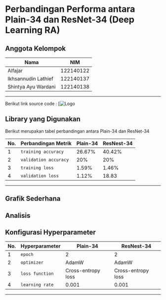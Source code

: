 # Perbandingan Performa antara Plain-34 dan ResNet-34 (Deep Learning RA)

## **Anggota Kelompok**

| **Nama**                    | **NIM**   |
| --------------------------- | --------- | 
| Alfajar                 | 122140122 |
| Ikhsannudin Lathief     | 122140137 |
| Shintya Ayu Wardani     | 122140138 | 
---

Berikut link source code : [![Logo](https://colab.research.google.com/drive/17uu26xLrM-hf8yF04S_icx59O8YLP-5k?usp=sharing)

## **Library yang Digunakan**

Berikut merupakan tabel perbandingan antara Plain-34 dan ResNet-34

| **No.** | **Perbandingan Metrik**         | **Plain-34**  | **ResNest-34** |
|-----|-------------------------------------|---------------|----------------|
| 1   | `training accuracy`                 |     26.67%    |   40.42%       |
| 2   | `validation accuracy`               |     20%       |   20%          |
| 3   | `training loss`                     |     1.59%     |   1.46%        |
| 4   | `validation loss`                   |     1.12%     |   18.83        |
---

## **Grafik Sederhana**

## **Analisis**



## **Konfigurasi Hyperparameter**

| **No.** | **Hyperparameter** | **Plain-34**      | **ResNest-34**   |
|-----|------------------------|-------------------|------------------|
| 1   | `epoch`                |        2          |        2         |
| 2   | `optimizer`            |      AdamW        |      AdamW       |
| 3   | `loss function`        | Cross-entropy loss|Cross-entropy loss|
| 4   | `learning rate`        |       0.001       |      0.001       |
---
